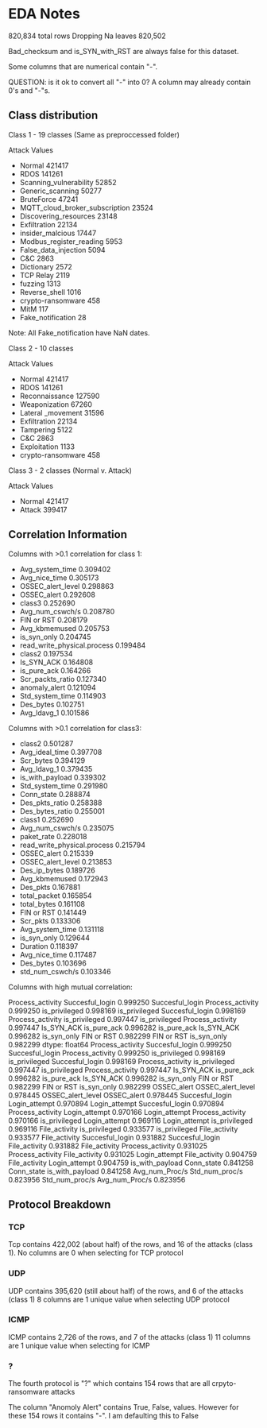 # EDA Notes

820,834 total rows
Dropping Na leaves 820,502 

Bad_checksum and is_SYN_with_RST are always false for this dataset.

Some columns that are numerical contain "-".

QUESTION: is it ok to convert all "-" into 0? A column may already contain 0's and "-"s.

## Class distribution 

Class 1 - 19 classes (Same as preproccessed folder)

Attack Values

- Normal                            421417
- RDOS                              141261
- Scanning_vulnerability             52852
- Generic_scanning                   50277
- BruteForce                         47241
- MQTT_cloud_broker_subscription     23524
- Discovering_resources              23148
- Exfiltration                       22134
- insider_malcious                   17447
- Modbus_register_reading             5953
- False_data_injection                5094
- C&C                                 2863
- Dictionary                          2572
- TCP Relay                           2119
- fuzzing                             1313
- Reverse_shell                       1016
- crypto-ransomware                    458
- MitM                                 117
- Fake_notification                     28

Note: All Fake_notification have NaN dates. 

Class 2 - 10 classes

Attack Values

- Normal               421417
- RDOS                 141261
- Reconnaissance       127590
- Weaponization         67260
- Lateral _movement     31596
- Exfiltration          22134
- Tampering              5122
- C&C                    2863
- Exploitation           1133
- crypto-ransomware       458

Class 3 - 2  classes (Normal v. Attack)

Attack Values 

- Normal    421417
- Attack    399417
## Correlation Information

Columns with >0.1 correlation for class 1:
- Avg_system_time                0.309402
- Avg_nice_time                  0.305173
- OSSEC_alert_level              0.298863
- OSSEC_alert                    0.292608
- class3                         0.252690
- Avg_num_cswch/s                0.208780
- FIN or RST                     0.208179
- Avg_kbmemused                  0.205753
- is_syn_only                    0.204745
- read_write_physical.process    0.199484
- class2                         0.197534
- Is_SYN_ACK                     0.164808
- is_pure_ack                    0.164266
- Scr_packts_ratio               0.127340
- anomaly_alert                  0.121094
- Std_system_time                0.114903
- Des_bytes                      0.102751
- Avg_ldavg_1                    0.101586

Columns with >0.1 correlation for class3:
- class2                         0.501287
- Avg_ideal_time                 0.397708
- Scr_bytes                      0.394129
- Avg_ldavg_1                    0.379435
- is_with_payload                0.339302
- Std_system_time                0.291980
- Conn_state                     0.288874
- Des_pkts_ratio                 0.258388
- Des_bytes_ratio                0.255001
- class1                         0.252690
- Avg_num_cswch/s                0.235075
- paket_rate                     0.228018
- read_write_physical.process    0.215794
- OSSEC_alert                    0.215339
- OSSEC_alert_level              0.213853
- Des_ip_bytes                   0.189726
- Avg_kbmemused                  0.172943
- Des_pkts                       0.167881
- total_packet                   0.165854
- total_bytes                    0.161108
- FIN or RST                     0.141449
- Scr_pkts                       0.133306
- Avg_system_time                0.131118
- is_syn_only                    0.129644
- Duration                       0.118397
- Avg_nice_time                  0.117487
- Des_bytes                      0.103696
- std_num_cswch/s                0.103346

Columns with high mutual correlation:

Process_activity  Succesful_login     0.999250
Succesful_login   Process_activity    0.999250
                  is_privileged       0.998169
is_privileged     Succesful_login     0.998169
Process_activity  is_privileged       0.997447
is_privileged     Process_activity    0.997447
Is_SYN_ACK        is_pure_ack         0.996282
is_pure_ack       Is_SYN_ACK          0.996282
is_syn_only       FIN or RST          0.982299
FIN or RST        is_syn_only         0.982299
dtype: float64
Process_activity   Succesful_login      0.999250
Succesful_login    Process_activity     0.999250
                   is_privileged        0.998169
is_privileged      Succesful_login      0.998169
Process_activity   is_privileged        0.997447
is_privileged      Process_activity     0.997447
Is_SYN_ACK         is_pure_ack          0.996282
is_pure_ack        Is_SYN_ACK           0.996282
is_syn_only        FIN or RST           0.982299
FIN or RST         is_syn_only          0.982299
OSSEC_alert        OSSEC_alert_level    0.978445
OSSEC_alert_level  OSSEC_alert          0.978445
Succesful_login    Login_attempt        0.970894
Login_attempt      Succesful_login      0.970894
Process_activity   Login_attempt        0.970166
Login_attempt      Process_activity     0.970166
is_privileged      Login_attempt        0.969116
Login_attempt      is_privileged        0.969116
File_activity      is_privileged        0.933577
is_privileged      File_activity        0.933577
File_activity      Succesful_login      0.931882
Succesful_login    File_activity        0.931882
File_activity      Process_activity     0.931025
Process_activity   File_activity        0.931025
Login_attempt      File_activity        0.904759
File_activity      Login_attempt        0.904759
is_with_payload    Conn_state           0.841258
Conn_state         is_with_payload      0.841258
Avg_num_Proc/s     Std_num_proc/s       0.823956
Std_num_proc/s     Avg_num_Proc/s       0.823956

## Protocol Breakdown

### TCP

Tcp contains 422,002 (about half) of the rows, and 16 of the attacks (class 1).
No columns are 0 when selecting for TCP protocol

### UDP

UDP contains 395,620 (still about half) of the rows, and 6 of the attacks (class 1)
8 columns are 1 unique value when selecting UDP protocol


### ICMP

ICMP contains 2,726 of the rows, and 7 of the attacks (class 1)
11 columns are 1 unique value when selecting for ICMP

### ?

The fourth protocol is "?" which contains 154 rows that are all crpyto-ransomware attacks

The column "Anomoly Alert" contains True, False, values. However for these 154 rows it contains "-". I am defaulting this to False